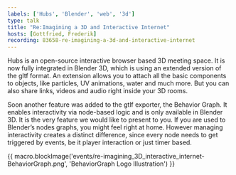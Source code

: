 ```yaml
---
labels: ['Hubs', 'Blender', 'web', '3d']
type: talk
title: "Re:Imagining a 3D and Interactive Internet"
hosts: [Gottfried, Frederik]
recording: 83658-re-imagining-a-3d-and-interactive-internet
---
```


Hubs is an open-source interactive browser based 3D meeting space. It is
now fully integrated in Blender 3D, which is using an extended version of
the gltf format. An extension allows you to attach all the basic components
to objects, like particles, UV animations, water and much more. But you can
also share links, videos and audio right inside your 3D rooms.

Soon another feature was added to the gtlf exporter, the Behavior Graph.
It enables interactivity via node-based logic and is only available in
Blender 3D. It is the very feature we would like to present to you. If
you are used to Blender’s nodes graphs, you might feel right at home.
However managing interactivity creates a distinct difference, since every
node needs to get triggered by events, be it player interaction or just
timer based.

{{ macro.blockImage('events/re-imagining_3D_interactive_internet-BehaviorGraph.png', 'BehaviorGraph Logo Illustration') }}
